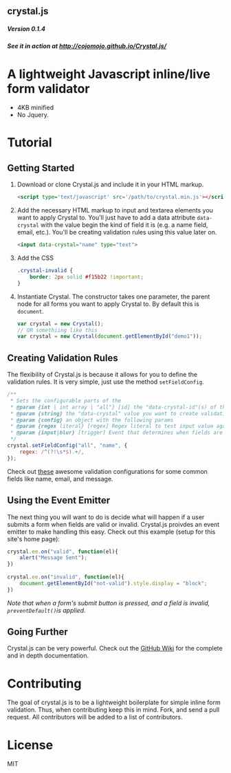 crystal.js
---
##### Version 0.1.4
##### See it in action at http://cojomojo.github.io/Crystal.js/

# A lightweight Javascript inline/live form validator
+ 4KB minified 
+ No Jquery.

# Tutorial
## Getting Started
1. Download or clone Crystal.js and include it in your HTML markup.
    
    ```html
    <script type='text/javascript' src='/path/to/crystal.min.js'></script>
    ```

2. Add the necessary HTML markup to input and textarea elements you want to apply Crystal to. You'll just have to add a data attribute `data-crystal` with the value begin the kind of field it is (e.g. a name field, email, etc.). You'll be creating validation rules using this value later on.
    
    ```html
    <input data-crystal="name" type="text">
    ```

3. Add the CSS

    ```css
    .crystal-invalid {
        border: 2px solid #f15b22 !important;
    }
    ```

4. Instantiate Crystal. The constructor takes one parameter, the parent node for all forms you want to apply Crystal to. By default this is `document`. 

    ```javascript
    var crystal = new Crystal();
    // OR somethiing like this
    var crystal = new Crystal(document.getElementById("demo1"));
    ```

## Creating Validation Rules
The flexibility of Crystal.js is because it allows for you to define the validation rules. It is very simple, just use the method `setFieldConfig`.

```javascript
/**
 * Sets the configurable parts of the 
 * @param {int | int array | "all"} [id] the "data-crystal-id"(s) of the element(s) to set the config for
 * @param {string} the "data-crystal" value you want to create validation for
 * @param {config} an object with the following params
 * @param {regex literal} [regex] Regex literal to test input value agains. You want this to match valid input
 * @param {input|blur} [trigger] Event that determines when fields are checked for validity. Defaults to "input".
 */
crystal.setFieldConfig("all", "name", {
    regex: /^(?!\s*$).+/,
});
```

Check out [these](https://github.com/cojomojo/Crystal.js/blob/master/validation-examples/common.js) awesome validation configurations for some common fields like name, email, and message. 

## Using the Event Emitter
The next thing you will want to do is decide what will happen if a user submits a form when fields are valid or invalid. Crystal.js proivdes an event emitter to make handling this easy. Check out this example (setup for this site's home page):

```js
crystal.ee.on("valid", function(el){
    alert("Message Sent");
})
    
crystal.ee.on("invalid", function(el){
    document.getElementById("not-valid").style.display = "block";
})
```

*Note that when a form's submit button is pressed, and a field is invalid, `preventDefault()`is applied.*

## Going Further
Crystal.js can be very powerful. Check out the [GitHub Wiki](https://github.com/cojomojo/crystal.js/wiki) for the complete and in depth documentation.

# Contributing
The goal of crystal.js is to be a lightweight boilerplate for simple inline form validation. Thus, when contributing keep this in mind. Fork, and send a pull request. All contributors will be added to a list of contributors.

# License
MIT
